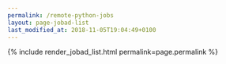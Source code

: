```yaml
---
permalink: /remote-python-jobs
layout: page-jobad-list
last_modified_at: 2018-11-05T19:04:49+0100
---
```

{% include render_jobad_list.html permalink=page.permalink %}
